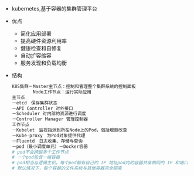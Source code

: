* kubernetes,基于容器的集群管理平台

* 优点

    * 简化应用部署
    * 提高硬件资源利用率
    * 健康检查和自修复
    * 自动扩容缩容
    * 服务发现和负载均衡

* 结构

    ```python
    K8S集群－Master主节点：控制和管理整个集群系统的控制面板
    		Node工作节点：运行实际应用
    主节点
    －etcd　保存集群状态
    －API Controller 对外接口
    －Scheduler 对内部的资源进行调度
    －Controller Manager 管理控制器
    工作节点
    －Kubelet　监视指派到所在Node上的Pod，包括增删改查
    －Kube-proxy　为Pod对象提供代理
    －Fluentd　日志收集、存储与查询
    －pod（最小调度单元）－Docker容器
    # pod不会跨越多个工作节点
    # 一个pod包含一组容器
    # pod相当与逻辑主机，每个pod都有自己的 IP 地址pod内的容器共享相同的 IP 和端口空间
    # 默认情况下，每个容器的文件系统与其他容器完全隔离
    ```